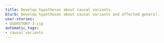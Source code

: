 ```yaml
---
title: Develop hypotheses about causal variants.
blurb: Develop hypotheses about causal variants and affected gene(s).
user-stories:
- USERSTORY-3-zip
automatic_tags:
- causal variants
---
```

